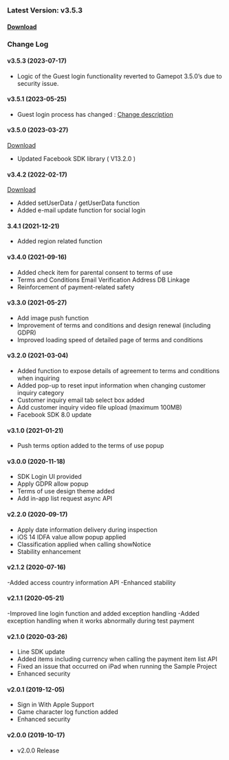 ### Latest Version: v3.5.3

#### [Download](https://xyuditqzezxs1008973.cdn.ntruss.com/sdk/GAMEPOT_IOS_SDK_Release230717.zip)


### Change Log

#### v3.5.3 (2023-07-17)

- Logic of the Guest login functionality reverted to Gamepot 3.5.0’s due to security issue.

#### v3.5.1 (2023-05-25)

- Guest login process has changed : [Change description](https://nbase.atlassian.net/wiki/spaces/gamepotGuide/pages/45350925/Ver+3.5.1+Changes+-+Banned+version)

#### v3.5.0 (2023-03-27)

[Download](https://xyuditqzezxs1008973.cdn.ntruss.com/sdk/GAMEPOT_IOS_SDK_Release230327.zip)

- Updated Facebook SDK library ( V13.2.0 )

#### v3.4.2 (2022-02-17)

[Download](https://xyuditqzezxs1008973.cdn.ntruss.com/sdk/GAMEPOT_IOS_SDK_20220217.zip)

- Added setUserData / getUserData function
- Added e-mail update function for social login

#### 3.4.1 (2021-12-21)

- Added region related function

#### v3.4.0 (2021-09-16)
- Added check item for parental consent to terms of use
- Terms and Conditions Email Verification Address DB Linkage
- Reinforcement of payment-related safety

#### v3.3.0 (2021-05-27)

- Add image push function
- Improvement of terms and conditions and design renewal (including GDPR)
- Improved loading speed of detailed page of terms and conditions

#### v3.2.0 (2021-03-04)

- Added function to expose details of agreement to terms and conditions when inquiring
- Added pop-up to reset input information when changing customer inquiry category
- Customer inquiry email tab select box added
- Add customer inquiry video file upload (maximum 100MB)
- Facebook SDK 8.0 update

#### v3.1.0 (2021-01-21)

- Push terms option added to the terms of use popup

#### v3.0.0 (2020-11-18)

- SDK Login UI provided
- Apply GDPR allow popup
- Terms of use design theme added
- Add in-app list request async API

#### v2.2.0 (2020-09-17)

- Apply date information delivery during inspection
- iOS 14 IDFA value allow popup applied
- Classification applied when calling showNotice
- Stability enhancement

#### v2.1.2 (2020-07-16)

-Added access country information API
-Enhanced stability

#### v2.1.1 (2020-05-21)

-Improved line login function and added exception handling
-Added exception handling when it works abnormally during test payment

#### v2.1.0 (2020-03-26)

- Line SDK update
- Added items including currency when calling the payment item list API
- Fixed an issue that occurred on iPad when running the Sample Project
- Enhanced security

#### v2.0.1 (2019-12-05)

- Sign in With Apple Support
- Game character log function added
- Enhanced security

#### v2.0.0 (2019-10-17)

- v2.0.0 Release
